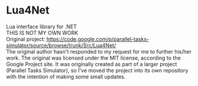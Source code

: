 Lua4Net
=======

Lua interface library for .NET  
THIS IS NOT MY OWN WORK  
Original project: https://code.google.com/p/parallel-tasks-simulator/source/browse/trunk/Src/Lua4Net/  
The original author hasn't responded to my request for me to further his/her work. The original was licensed under the MIT license, according to the Google Project site. It was originally created as part of a larger project (Parallel Tasks Simulator), so I've moved the project into its own repository with the intention of making some small updates.
